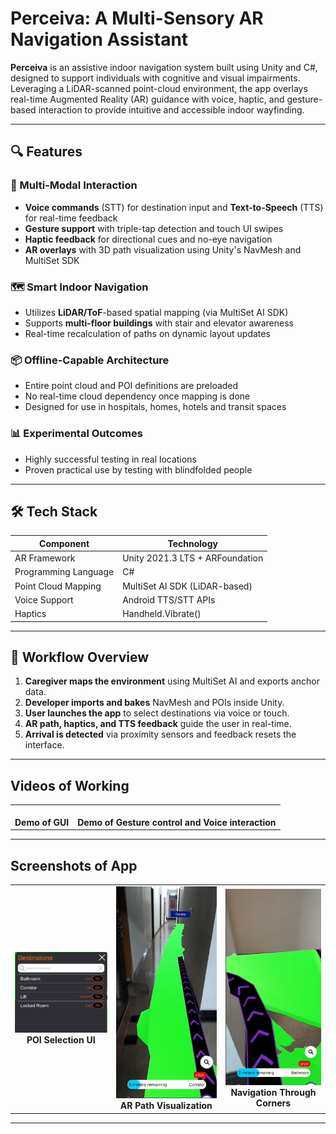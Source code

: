 # Perceiva: A Multi-Sensory AR Navigation Assistant

**Perceiva** is an assistive indoor navigation system built using Unity and C#, designed to support individuals with cognitive and visual impairments. Leveraging a LiDAR-scanned point-cloud environment, the app overlays real-time Augmented Reality (AR) guidance with voice, haptic, and gesture-based interaction to provide intuitive and accessible indoor wayfinding.

---

## 🔍 Features

### 🧠 Multi-Modal Interaction
- **Voice commands** (STT) for destination input and **Text-to-Speech** (TTS) for real-time feedback
- **Gesture support** with triple-tap detection and touch UI swipes
- **Haptic feedback** for directional cues and no-eye navigation
- **AR overlays** with 3D path visualization using Unity's NavMesh and MultiSet SDK

### 🗺️ Smart Indoor Navigation
- Utilizes **LiDAR/ToF**-based spatial mapping (via MultiSet AI SDK)
- Supports **multi-floor buildings** with stair and elevator awareness
- Real-time recalculation of paths on dynamic layout updates

### 📦 Offline-Capable Architecture
- Entire point cloud and POI definitions are preloaded
- No real-time cloud dependency once mapping is done
- Designed for use in hospitals, homes, hotels and transit spaces

### 📊 Experimental Outcomes
- Highly successful testing in real locations
- Proven practical use by testing with blindfolded people

---

## 🛠️ Tech Stack

| Component            | Technology                     |
|---------------------|--------------------------------|
| AR Framework        | Unity 2021.3 LTS + ARFoundation|
| Programming Language| C#                             |
| Point Cloud Mapping | MultiSet AI SDK (LiDAR-based)  |
| Voice Support       | Android TTS/STT APIs           |
| Haptics             | Handheld.Vibrate()             |

---

## 🧭 Workflow Overview

1. **Caregiver maps the environment** using MultiSet AI and exports anchor data.
2. **Developer imports and bakes** NavMesh and POIs inside Unity.
3. **User launches the app** to select destinations via voice or touch.
4. **AR path, haptics, and TTS feedback** guide the user in real-time.
5. **Arrival is detected** via proximity sensors and feedback resets the interface.

---

## Videos of Working

<table>
  <tr>
    <td align="center">
      <a href="videos/Perceiva_Demo_GUI.mp4"></a>
      <br><b>Demo of GUI</b>
    </td>
    <td align="center">
      <a href="videos/Perceiva_Demo.mp4"></a>
      <br><b>Demo of Gesture control and Voice interaction</b>
    </td>
  </tr>
</table>




---

## Screenshots of App
<div align="center">
  <table>
    <tr>
      <td align="center" valign="center" title="POI Selection UI">
        <img src="images/search.png" width="250px"><br>
        <b>POI Selection UI</b>
      </td>
      <td align="center" valign="center">
        <img src="images/corridor.png" width="250px" title="AR Path Visualization"><br>
        <b>AR Path Visualization</b>
      </td>
      <td align="center" valign="center">
        <img src="images/corner.png" width="250px" title="Navigation Through Corners"><br>
        <b>Navigation Through Corners</b>
      </td>
    </tr>
  </table>
</div>


---

